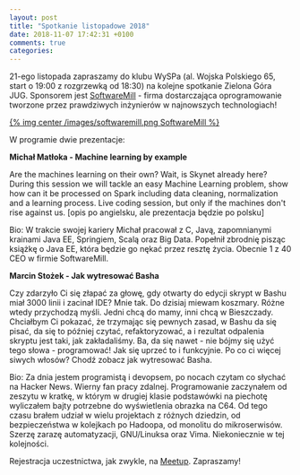 ```yaml
---
layout: post
title: "Spotkanie listopadowe 2018"
date: 2018-11-07 17:42:31 +0100
comments: true
categories: 
---
```

21-ego listopada zapraszamy do klubu WySPa (al. Wojska Polskiego 65, start o 19:00 z rozgrzewką od 18:30) na kolejne spotkanie Zielona Góra JUG. Sponsorem jest <a href="https://www.softwaremill.com/" target="_blank">SoftwareMill</a> - firma dostarczająca oprogramowanie tworzone przez prawdziwych inżynierów w najnowszych technologiach!

[{% img center /images/softwaremill.png SoftwareMill %}](https://softwaremill.com/)

W programie dwie prezentacje:

<!-- more -->

<b>Michał Matłoka - Machine learning by example</b>

Are the machines learning on their own? Wait, is Skynet already here? During this session we will tackle an easy Machine Learning problem, show how can it be processed on Spark including data cleaning, normalization and a learning process. Live coding session, but only if the machines don't rise against us.
[opis po angielsku, ale prezentacja będzie po polsku]

Bio:
W trakcie swojej kariery Michał pracował z C, Javą, zapomnianymi krainami Java EE, Springiem, Scalą oraz Big Data. Popełnił zbrodnię pisząc książkę o Java EE, która będzie go nękać przez resztę życia. Obecnie 1 z 40 CEO w firmie SoftwareMill.

<b>Marcin Stożek - Jak wytresować Basha</b>

Czy zdarzyło Ci się złapać za głowę, gdy otwarty do edycji skrypt w Bashu miał 3000 linii i zacinał IDE?
Mnie tak. Do dzisiaj miewam koszmary. Różne wtedy przychodzą myśli. Jedni chcą do mamy, inni chcą w Bieszczady.
Chciałbym Ci pokazać, że trzymając się pewnych zasad, w Bashu da się pisać, da się to później czytać, refaktoryzować, a i rezultat odpalenia skryptu jest taki, jak zakładaliśmy.
Ba, da się nawet - nie bójmy się użyć tego słowa - programować! Jak się uprzeć to i funkcyjnie.
Po co ci więcej siwych włosów? Chodź zobacz jak wytresować Basha.

Bio:
Za dnia jestem programistą i devopsem, po nocach czytam co słychać na Hacker News. Wierny fan pracy zdalnej.
Programowanie zaczynałem od zeszytu w kratkę, w którym w drugiej klasie podstawówki na piechotę wyliczałem bajty potrzebne do wyświetlenia obrazka na C64.
Od tego czasu brałem udział w wielu projektach z różnych dziedzin, od bezpieczeństwa w kolejkach po Hadoopa, od monolitu do mikroserwisów.
Szerzę zarazę automatyzacji, GNU/Linuksa oraz Vima. Niekoniecznie w tej kolejności.

Rejestracja uczestnictwa, jak zwykle, na <a href="https://www.meetup.com/Zielona-Gora-JUG/events/256184248/">Meetup</a>. Zapraszamy!
